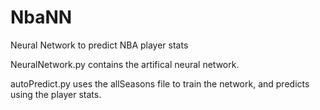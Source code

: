 # NbaNN
Neural Network to predict NBA player stats

NeuralNetwork.py contains the artifical neural network.

autoPredict.py uses the allSeasons file to train the network, and predicts using the player stats.
